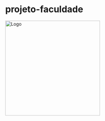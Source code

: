 # projeto-faculdade
<img src="https://user-images.githubusercontent.com/43145168/190028991-b3e30dfe-8d51-4737-94b0-2bff87e62c88.png" alt="Logo" width="300"/>
